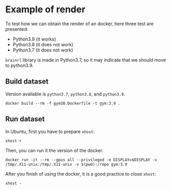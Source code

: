 # Example of render

To test how we can obtain the render of an docker, here three test are presented:
- Python3.9 (it works)
- Python3.8 (it does not work)
- Python3.7 (it does not work)

`brainrl` library is made in Python3.7, so it may indicate that we should move to python3.9.


## Build dataset

Version available is `python3.7`, `python3.8`, and `python3.9`.

```
docker build --rm -f gym38.Dockerfile -t gym:3.9 .
```

## Run dataset

In Ubuntu, first you have to prepare `xhost`:

```
xhost +
```


Then, you can run it the version of the docker.

```
docker run -it --rm --gpus all --privileged -e DISPLAY=$DISPLAY -v /tmp/.X11-unix:/tmp/.X11-unix -v $(pwd):/repo gym:3.9
```

After you finish of using the docker, it is a good practice to close `xhost`:

```
xhost -
```
